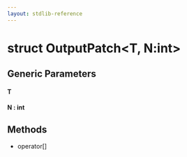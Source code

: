 ```yaml
---
layout: stdlib-reference
---
```


# struct OutputPatch\<T, N:int\>

## Generic Parameters

#### T
#### N : int

## Methods

* operator\[\]

